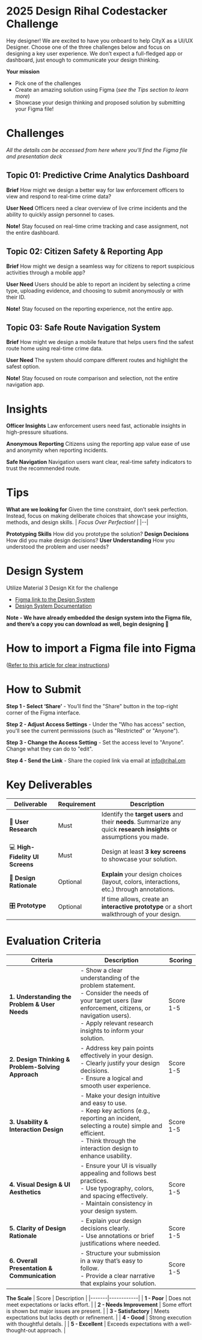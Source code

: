 # 2025 Design Rihal Codestacker Challenge

Hey designer! We are excited to have you onboard to help CityX as a UI/UX Designer. 
Choose one of the three challenges below and focus on designing a key user experience. We don’t expect a full-fledged app or dashboard, just enough to communicate your design thinking.

**Your mission** 
 - Pick one of the challenges 
 - Create an amazing solution using Figma (*see the Tips section to learn more*)
 - Showcase your design thinking and proposed solution by submitting your Figma file!

# Challenges

_All the details can be accessed from here where you'll find the Figma file and presentation deck_

## Topic 01: Predictive Crime Analytics Dashboard ##
**Brief** 
How might we design a better way for law enforcement officers to view and respond to real-time crime data?

**User Need**
Officers need a clear overview of live crime incidents and the ability to quickly assign personnel to cases.

**Note!**
Stay focused on real-time crime tracking and case assignment, not the entire dashboard.

## Topic 02: Citizen Safety & Reporting App ##
**Brief** 
How might we design a seamless way for citizens to report suspicious activities through a mobile app?

**User Need**
Users should be able to report an incident by selecting a crime type, uploading evidence, and choosing to submit anonymously or with their ID.

**Note!**
Stay focused on the reporting experience, not the entire app.

## Topic 03: Safe Route Navigation System ##
**Brief** 
How might we design a mobile feature that helps users find the safest route home using real-time crime data.

**User Need**
The system should compare different routes and highlight the safest option.

**Note!**
Stay focused on route comparison and selection, not the entire navigation app.

# Insights
**Officer Insights**
Law enforcement users need fast, actionable insights in high-pressure situations.

**Anonymous Reporting**
Citizens using the reporting app value ease of use and anonymity when reporting incidents.

**Safe Navigation**
Navigation users want clear, real-time safety indicators to trust the recommended route.

# Tips
**What are we looking for**
Given the time constraint, don’t seek perfection. Instead, focus on making deliberate choices that showcase your insights, methods, and design skills.
| *Focus Over Perfection!* | 
|--|

**Prototyping Skills**
How did you prototype the solution?
**Design Decisions**
How did you make design decisions?
**User Understanding**
How you understood the problem and user needs?

# Design System

Utilize Material 3 Design Kit for the challenge
- [Figma link to the Design System](https://www.figma.com/community/file/1035203688168086460/material-3-design-kit)
- [Design System Documentation](https://m3.material.io/components)

**Note - We have already embedded the design system into the Figma file, and there’s a copy you can download as well, begin designing 💪**

# How to import a Figma file into Figma
([Refer to this article for clear instructions](https://help.figma.com/hc/en-us/articles/360041003114-Import-files-to-the-file-browser))

# How to Submit
**Step 1 - Select ‘Share’** - 
You’ll find the "Share" button in the top-right corner of the Figma interface.

**Step 2 - Adjust Access Settings** - 
Under the "Who has access" section, you'll see the current permissions (such as "Restricted" or "Anyone").

**Step 3 - Change the Access Setting** - 
Set the access level to "Anyone”. Change what they can do to "edit".

**Step 4 - Send the Link** - 
Share the copied link via email at info@rihal.om

# Key Deliverables
| Deliverable        | Requirement | Description |
|--------------------|------------|-------------|
| 🧪 **User Research** | Must | Identify the **target users** and their **needs**. Summarize any quick **research insights** or assumptions you made. |
| 💻 **High-Fidelity UI Screens** | Must | Design at least **3 key screens** to showcase your solution. |
| 📝 **Design Rationale** | Optional | **Explain** your design choices (layout, colors, interactions, etc.) through annotations. |
| 🎛️ **Prototype** | Optional | If time allows, create an **interactive prototype** or a short walkthrough of your design. |

# Evaluation Criteria
| Criteria | Description | Scoring |
|----------|------------|---------|
| **1. Understanding the Problem & User Needs** | - Show a clear understanding of the problem statement. <br> - Consider the needs of your target users (law enforcement, citizens, or navigation users). <br> - Apply relevant research insights to inform your solution. | Score 1-5 |
| **2. Design Thinking & Problem-Solving Approach** | - Address key pain points effectively in your design. <br> - Clearly justify your design decisions. <br> - Ensure a logical and smooth user experience. | Score 1-5 |
| **3. Usability & Interaction Design** | - Make your design intuitive and easy to use. <br> - Keep key actions (e.g., reporting an incident, selecting a route) simple and efficient. <br> - Think through the interaction design to enhance usability. | Score 1-5 |
| **4. Visual Design & UI Aesthetics** | - Ensure your UI is visually appealing and follows best practices. <br> - Use typography, colors, and spacing effectively. <br> - Maintain consistency in your design system. | Score 1-5 |
| **5. Clarity of Design Rationale** | - Explain your design decisions clearly. <br> - Use annotations or brief justifications where needed. | Score 1-5 |
| **6. Overall Presentation & Communication** | - Structure your submission in a way that’s easy to follow. <br> - Provide a clear narrative that explains your solution. | Score 1-5 |

**The Scale**
| Score | Description |
|-------|------------|
| **1 - Poor** | Does not meet expectations or lacks effort. |
| **2 - Needs Improvement** | Some effort is shown but major issues are present. |
| **3 - Satisfactory** | Meets expectations but lacks depth or refinement. |
| **4 - Good** | Strong execution with thoughtful details. |
| **5 - Excellent** | Exceeds expectations with a well-thought-out approach. |

